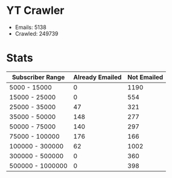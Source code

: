 # YT Crawler
- Emails: 5138
- Crawled: 249739

# Stats
| Subscriber Range  | Already Emailed | Not Emailed |
|-------|-------|-------|
| 5000 - 15000 | 0 | 1190 |
| 15000 - 25000 | 0 | 554 |
| 25000 - 35000 | 47 | 321 |
| 35000 - 50000 | 148 | 277 |
| 50000 - 75000 | 140 | 297 |
| 75000 - 100000 | 176 | 166 |
| 100000 - 300000 | 62 | 1002 |
| 300000 - 500000 | 0 | 360 |
| 500000 - 1000000 | 0 | 398 |
